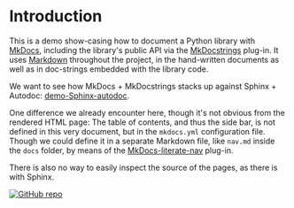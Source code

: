 ﻿# Introduction

This is a demo show-casing how to document a Python library with
[MkDocs], including the library's public API via the [MkDocstrings]
plug-in. It uses [Markdown] throughout the project, in the hand-written
documents as well as in doc-strings embedded with the library code.

We want to see how MkDocs + MkDocstrings stacks up against Sphinx +
Autodoc: [demo-Sphinx-autodoc].

One difference we already encounter here, though it's not obvious
from the rendered HTML page: The table of contents, and thus the side
bar, is not defined in this very document, but in the `mkdocs.yml`
configuration file. Though we could define it in a separate Markdown
file, like `nav.md` inside the `docs` folder, by means of the
[MkDocs-literate-nav] plug-in.

There is also no way to easily inspect the source of the pages, as there
is with Sphinx.

[![GitHub repo][GitHub badge]][GitHub repo]

[MkDocs]:              https://www.mkdocs.org
[MkDocstrings]:        https://mkdocstrings.github.io
[Markdown]:            https://www.mkdocs.org/user-guide/writing-your-docs/#writing-with-markdown
[demo-Sphinx-autodoc]: https://demo-Sphinx-autodoc.readthedocs.io
[GitHub badge]:        https://img.shields.io/badge/GitHub-100000?logo=github
[GitHub repo]:         https://github.com/john-hen/demo-MkDocstrings
[MkDocs-literate-nav]: https://oprypin.github.io/mkdocs-literate-nav
